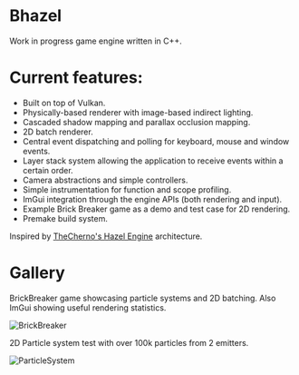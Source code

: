 # Bhazel

Work in progress game engine written in C++.

# Current features:
-  Built on top of Vulkan.
-  Physically-based renderer with image-based indirect lighting.
-  Cascaded shadow mapping and parallax occlusion mapping.
-  2D batch renderer.
-  Central event dispatching and polling for keyboard, mouse and window events.
-  Layer stack system allowing the application to receive events within a certain order.
-  Camera abstractions and simple controllers.
-  Simple instrumentation for function and scope profiling.
-  ImGui integration through the engine APIs (both rendering and input).
-  Example Brick Breaker game as a demo and test case for 2D rendering.
-  Premake build system.

Inspired by [TheCherno's Hazel Engine](https://github.com/TheCherno/Hazel) architecture.

# Gallery

BrickBreaker game showcasing particle systems and 2D batching. Also ImGui showing useful rendering statistics.

![BrickBreaker](http://www.bmlourenco.com/public/images/bhazel/BrickBreaker.gif)


2D Particle system test with over 100k particles from 2 emitters.

![ParticleSystem](http://www.bmlourenco.com/public/images/bhazel/ParticleSystem2D.gif)
